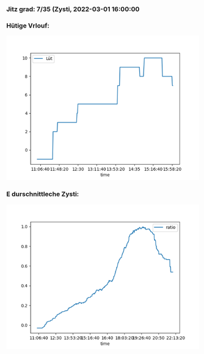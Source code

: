 ### Jitz grad: 7/35 (Zysti, 2022-03-01 16:00:00

### Hütige Vrlouf:
![Graph](Today.png)

### E durschnittleche Zysti:
![Graph](Zysti.png)